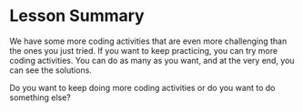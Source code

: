 # Lesson Summary 

We have some more coding activities that are even more challenging than the ones you just tried.
If you want to keep practicing, you can try more coding activities. You can do as many as you want, and at the very end, you 
can see the solutions. 

Do you want to keep doing more coding activities or do you want to do something else? 
